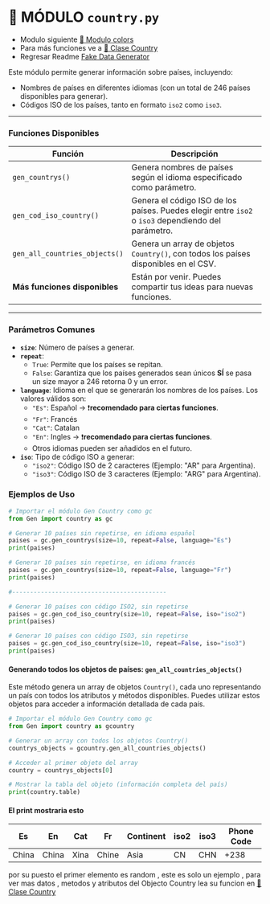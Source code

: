 # 📒 MÓDULO `country.py`

- Modulo siguiente [📒 Modulo colors](colors.md)
- Para más funciones ve a [📕 Clase Country](../../../Classes/lang/Es/country.md)
- Regresar Readme [Fake Data Generator](../../../../README_es.md)


Este módulo permite generar información sobre países, incluyendo:

- Nombres de países en diferentes idiomas (con un total de 246 países disponibles para generar).
- Códigos ISO de los países, tanto en formato `iso2` como `iso3`.

---

### Funciones Disponibles

| Función                              | Descripción                                                                                      |
|--------------------------------------|--------------------------------------------------------------------------------------------------|
| `gen_countrys()`                    | Genera nombres de países según el idioma especificado como parámetro.                           |
| `gen_cod_iso_country()`              | Genera el código ISO de los países. Puedes elegir entre `iso2` o `iso3` dependiendo del parámetro. |
| `gen_all_countries_objects()`       | Genera un array de objetos `Country()`, con todos los países disponibles en el CSV.              |
| **Más funciones disponibles**       | Están por venir. Puedes compartir tus ideas para nuevas funciones.                              |

---
### Parámetros Comunes

- **`size`**: Número de países a generar.
- **`repeat`**: 
  - `True`: Permite que los países se repitan.
  - `False`: Garantiza que los países generados sean únicos **SÍ** se pasa un size mayor a 246 retorna 0 y un error.
- **`language`**: Idioma en el que se generarán los nombres de los países. Los valores válidos son:
  - `"Es"`: Español → ❗**recomendado para ciertas funciones**.
  - `"Fr"`: Francés
  - `"Cat"`: Catalan
  - `"En"`: Ingles → ❗**recomendado para ciertas funciones**.
  - Otros idiomas pueden ser añadidos en el futuro.
- **`iso`**: Tipo de código ISO a generar:
  - `"iso2"`: Código ISO de 2 caracteres (Ejemplo: "AR" para Argentina).
  - `"iso3"`: Código ISO de 3 caracteres (Ejemplo: "ARG" para Argentina).

### Ejemplos de Uso

```python
# Importar el módulo Gen Country como gc
from Gen import country as gc

# Generar 10 países sin repetirse, en idioma español
paises = gc.gen_countrys(size=10, repeat=False, language="Es")
print(paises)

# Generar 10 países sin repetirse, en idioma francés
paises = gc.gen_countrys(size=10, repeat=False, language="Fr")
print(paises)

#-------------------------------------------

# Generar 10 países con código ISO2, sin repetirse
paises = gc.gen_cod_iso_country(size=10, repeat=False, iso="iso2")
print(paises)

# Generar 10 países con código ISO3, sin repetirse
paises = gc.gen_cod_iso_country(size=10, repeat=False, iso="iso3")
print(paises)

```
#### Generando todos los objetos de países: `gen_all_countries_objects()`

Este método genera un array de objetos `Country()`, cada uno representando un país con todos los atributos y métodos disponibles. Puedes utilizar estos objetos para acceder a información detallada de cada país.

```python
# Importar el módulo Gen Country como gc
from Gen import country as gcountry

# Generar un array con todos los objetos Country()
countrys_objects = gcountry.gen_all_countries_objects()

# Acceder al primer objeto del array
country = countrys_objects[0]

# Mostrar la tabla del objeto (información completa del país)
print(country.table)
```
#### El print mostraria esto

| Es    | En    | Cat  | Fr    | Continent | iso2 | iso3 | Phone Code |
|-------|-------|------|-------|-----------|------|------|------------|
| China | China | Xina | Chine | Asia      | CN   | CHN  | +238       |

por su puesto el primer elemento es random , este es solo un ejemplo , para ver mas datos , metodos y atributos del Objecto Country lea su funcion en [📕 Clase Country](/Documentation/Classes/lang/Es/country.md)
